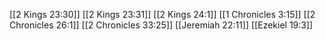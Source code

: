 [[2 Kings 23:30]]
[[2 Kings 23:31]]
[[2 Kings 24:1]]
[[1 Chronicles 3:15]]
[[2 Chronicles 26:1]]
[[2 Chronicles 33:25]]
[[Jeremiah 22:11]]
[[Ezekiel 19:3]]
